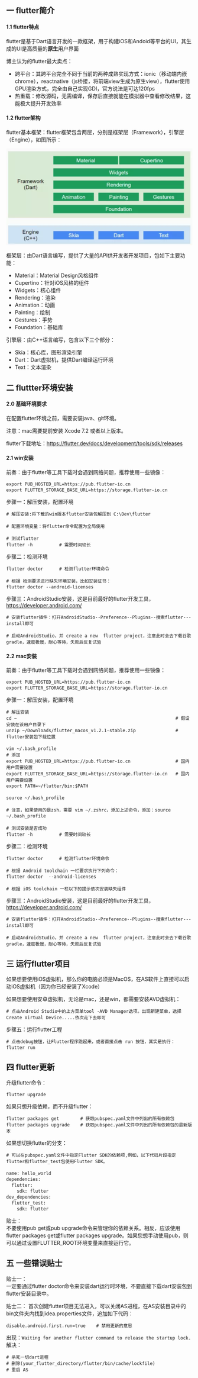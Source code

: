 ## 一 flutter简介  

#### 1.1 flutter特点

flutter是基于Dart语言开发的一款框架，用于构建iOS和Andoid等平台的UI，其生成的UI是高质量的**原生**用户界面 

博主认为的flutter最大卖点：
- 跨平台：其跨平台完全不同于当前的两种成熟实现方式：ionic（移动端内嵌chrome），reactnative（js桥接，将前端view生成为原生view），flutter使用GPU渲染方式，完全由自己实现GDI，官方说法是可达120fps
- 热重载：修改源码，无需编译，保存后直接就能在模拟器中查看修改结果，这能极大提升开发效率

#### 1.2 flutter架构

flutter基本框架：flutter框架包含两层，分别是框架层（Framework），引擎层（Engine），如图所示：  

![](../images/02-00.png)  

框架层：由Dart语言编写，提供了大量的API供开发者开发项目，包如下主要功能：
- Material：Material Design风格组件
- Cupertino：针对iOS风格的组件
- Widgets：核心组件
- Rendering：渲染
- Animation：动画
- Painting：绘制
- Gestures：手势
- Foundation：基础库

引擎层：由C++语言编写，包含以下三个部分：
- Skia：核心库，图形渲染引擎
- Dart：Dart虚拟机，提供Dart编译运行环境
- Text：文本渲染

## 二 fluttter环境安装

#### 2.0 基础环境要求

在配置flutter环境之前，需要安装java、git环境。  

注意：mac需要提前安装 Xcode 7.2 或者以上版本。  

flutter下载地址：https://flutter.dev/docs/development/tools/sdk/releases 

#### 2.1 win安装

前奏：由于flutter等工具下载时会遇到网络问题，推荐使用一些镜像：
```
export PUB_HOSTED_URL=https://pub.flutter-io.cn
export FLUTTER_STORAGE_BASE_URL=https://storage.flutter-io.cn
```

步骤一：解压安装，配置环境
```
# 解压安装:将下载的win版本flutter安装包解压到 C:\Dev\flutter

# 配置环境变量：将flutter命令配置为全局使用

# 测试flutter
flutter -h          # 需要时间较长                                              
```

步骤二：检测环境
```
flutter doctor      # 检测flutter环境命令

# 根据 检测要求进行缺失环境安装，比如安装证书：
flutter doctor --android-licenses
```

步骤三：AndroidStudio安装，这是目前最好的flutter开发工具，https://developer.android.com/
```
# 安装flutter插件：打开AndroidStudio--Preference--Plugins--搜索flutter---install即可

# 启动AndroidStudio，并 create a new  flutter project，注意此时会去下载谷歌gradle，速度极慢，耐心等待，失败后反复试验

```

#### 2.2 mac安装

前奏：由于flutter等工具下载时会遇到网络问题，推荐使用一些镜像：
```
export PUB_HOSTED_URL=https://pub.flutter-io.cn
export FLUTTER_STORAGE_BASE_URL=https://storage.flutter-io.cn
```

步骤一：解压安装，配置环境
```
# 解压安装
cd ~                                                            # 假设安装在该用户目录下
unzip ~/Downloads/flutter_macos_v1.2.1-stable.zip               # flutter安装包下载位置

vim ~/.bash_profile
# 添加
export PUB_HOSTED_URL=https://pub.flutter-io.cn                 # 国内用户需要设置
export FLUTTER_STORAGE_BASE_URL=https://storage.flutter-io.cn   # 国内用户需要设置
export PATH=~/flutter/bin:$PATH

source ~/.bash_profile

# 注意，如果使用的是zsh，需要 vim ~/.zshrc，添加上述命令，添加：source ~/.bash_profile

# 测试安装是否成功
flutter -h          # 需要时间较长                                              
```

步骤二：检测环境
```
flutter doctor      # 检测flutter环境命令

# 根据 Android toolchain 一栏要求执行下列命令：
flutter doctor  --android-licenses

# 根据 iOS toolchain 一栏以下的提示依次安装缺失组件
```

步骤三：AndroidStudio安装，这是目前最好的flutter开发工具，https://developer.android.com/
```
# 安装flutter插件：打开AndroidStudio--Preference--Plugins--搜索flutter---install即可

# 启动AndroidStudio，并 create a new  flutter project，注意此时会去下载谷歌gradle，速度极慢，耐心等待，失败后反复试验

```

## 三 运行flutter项目

如果想要使用iOS虚拟机，那么你的电脑必须是MacOS，在AS软件上直接可以启动iOS虚拟机（因为你已经安装了Xcode）  

如果想要使用安卓虚拟机，无论是mac，还是win，都需要安装AVD虚拟机：
```
# 点击Android Studio中的上方菜单tool -AVD Manager选项。出现新建菜单，选择Create Virtual Device.....依次走下去即可
```

步骤五：运行flutter工程
```
# 点击debug按钮，让Flutter程序跑起来，或者直接点击 run 按钮，其实是执行：flutter run
```

## 四 flutter更新

升级flutter命令：
```
flutter upgrade
```

如果只想升级依赖，而不升级flutter：
```
flutter packages get        # 获取pubspec.yaml文件中列出的所有依赖包
flutter packages upgrade    # 获取pubspec.yaml文件中列出的所有依赖包的最新版本
```

如果想切换flutter的分支：
```
# 可以在pubspec.yaml文件中指定Flutter SDK的依赖项,例如，以下代码片段指定flutter和flutter_test包使用Flutter SDK。

name: hello_world
dependencies:
  flutter:
    sdk: flutter
dev_dependencies:
  flutter_test:
    sdk: flutter
```

贴士：  
不要使用pub get或pub upgrade命令来管理你的依赖关系。相反，应该使用flutter packages get或flutter packages upgrade。如果您想手动使用pub，则可以通过设置FLUTTER_ROOT环境变量来直接运行它。

## 五 一些错误贴士

贴士一：  
一定要通过flutter doctor命令来安装dart运行时环境，不要直接下载dart安装包到flutter安装目录中。   

贴士二：
首次创建flutter项目无法进入，可以关闭AS进程，在AS安装目录中的bin文件夹内找到idea.properties文件，追加如下代码：
```
disable.android.first.run=true    # 禁用更新的意思
```


出现：`Waiting for another flutter command to release the startup lock.`解决：
```
# 杀死一切dart进程
# 删除(your_flutter_directory/flutter/bin/cache/lockfile)
# 重启 AS
```

